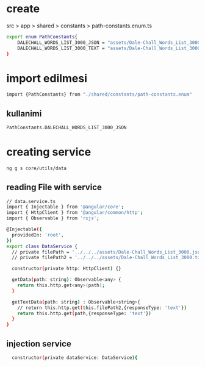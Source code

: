 # create

src > app > shared > constants > path-constants.enum.ts

```.sh
export enum PathConstants{
    DALECHALL_WORDS_LIST_3000_JSON = "assets/Dale-Chall_Words_List_3000.json",
    DALECHALL_WORDS_LIST_3000_TEXT = "assets/Dale-Chall_Words_List_3000.txt",
}
```


# import edilmesi

```.sh
import {PathConstants} from "./shared/constants/path-constants.enum"
```

## kullanimi

```.sh
PathConstants.DALECHALL_WORDS_LIST_3000_JSON
```


# creating service

```.sh
ng g s core/utils/data
```
## reading File with service

```.sh
// data.service.ts
import { Injectable } from '@angular/core';
import { HttpClient } from '@angular/common/http';
import { Observable } from 'rxjs';

@Injectable({
  providedIn: 'root',
})
export class DataService {
  // private filePath = '../../../assets/Dale-Chall_Words_List_3000.json'; // Adjust the path accordingly
  // private filePath2 = '../../../assets/Dale-Chall_Words_List_3000.txt'; // Adjust the path accordingly

  constructor(private http: HttpClient) {}

  getData(path: string): Observable<any> {
    return this.http.get<any>(path);
  }

  getTextData(path: string) : Observable<string>{
    // return this.http.get(this.filePath2,{responseType: 'text'})
    return this.http.get(path,{responseType: 'text'})
  }
}
```

## injection service

```.sh
  constructor(private dataService: DataService){
```